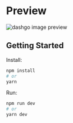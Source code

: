 # Preview

![dashgo image preview](https://github.com/hstrada/ignite-reactjs/blob/master/.github/04-dashgo.png?raw=true)

## Getting Started

Install:

```bash
npm install
# or
yarn
```

Run:

```bash
npm run dev
# or
yarn dev
```
